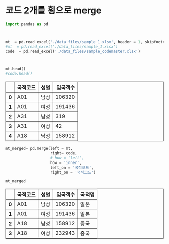 # 코드 2개를 횡으로 merge


```python
import pandas as pd



mt  = pd.read_excel('./data_files/sample_1.xlsx', header = 1, skipfooter = 2, usecols = 'A:C')
#mt  = pd.read_excel('./data_files/sample_1.xlsx')
code  = pd.read_excel('./data_files/sample_codemaster.xlsx')



mt.head()
#code.head()

```




<div>
<style scoped>
    .dataframe tbody tr th:only-of-type {
        vertical-align: middle;
    }

    .dataframe tbody tr th {
        vertical-align: top;
    }

    .dataframe thead th {
        text-align: right;
    }
</style>
<table border="1" class="dataframe">
  <thead>
    <tr style="text-align: right;">
      <th></th>
      <th>국적코드</th>
      <th>성별</th>
      <th>입국객수</th>
    </tr>
  </thead>
  <tbody>
    <tr>
      <th>0</th>
      <td>A01</td>
      <td>남성</td>
      <td>106320</td>
    </tr>
    <tr>
      <th>1</th>
      <td>A01</td>
      <td>여성</td>
      <td>191436</td>
    </tr>
    <tr>
      <th>2</th>
      <td>A31</td>
      <td>남성</td>
      <td>319</td>
    </tr>
    <tr>
      <th>3</th>
      <td>A31</td>
      <td>여성</td>
      <td>42</td>
    </tr>
    <tr>
      <th>4</th>
      <td>A18</td>
      <td>남성</td>
      <td>158912</td>
    </tr>
  </tbody>
</table>
</div>




```python
mt_merged= pd.merge(left = mt,
                    right= code,
                    # how = 'left',
                    how = 'inner',
                    left_on = '국적코드',
                    right_on = '국적코드')

mt_merged
```




<div>
<style scoped>
    .dataframe tbody tr th:only-of-type {
        vertical-align: middle;
    }

    .dataframe tbody tr th {
        vertical-align: top;
    }

    .dataframe thead th {
        text-align: right;
    }
</style>
<table border="1" class="dataframe">
  <thead>
    <tr style="text-align: right;">
      <th></th>
      <th>국적코드</th>
      <th>성별</th>
      <th>입국객수</th>
      <th>국적명</th>
    </tr>
  </thead>
  <tbody>
    <tr>
      <th>0</th>
      <td>A01</td>
      <td>남성</td>
      <td>106320</td>
      <td>일본</td>
    </tr>
    <tr>
      <th>1</th>
      <td>A01</td>
      <td>여성</td>
      <td>191436</td>
      <td>일본</td>
    </tr>
    <tr>
      <th>2</th>
      <td>A18</td>
      <td>남성</td>
      <td>158912</td>
      <td>중국</td>
    </tr>
    <tr>
      <th>3</th>
      <td>A18</td>
      <td>여성</td>
      <td>232943</td>
      <td>중국</td>
    </tr>
  </tbody>
</table>
</div>


